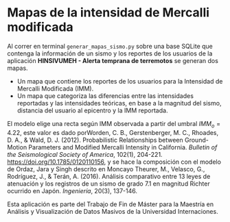 # Mapas de la intensidad de Mercalli modificada
Al correr en terminal `generar_mapas_sismo.py` sobre una base SQLite que contenga la información de un sismo y los reportes de los usuarios de la aplicación **HINSIVUMEH - Alerta temprana de terremotos** se generan dos mapas.
- Un mapa que contiene los reportes de los usuarios para la Intensidad de Mercalli Modificada (IMM).
- Un mapa que categoriza las diferencias entre las intensidades reportadas y las intensidades teóricas, en base a la magnitud del sismo, distancia del usuario al epicentro y la IMM reportada.

El modelo elige una recta según IMM observada a partir del umbral $IMM_o = 4.22$, este valor es dado porWorden, C. B., Gerstenberger, M. C., Rhoades, D. A., & Wald, D. J. (2012). Probabilistic Relationships between Ground-Motion Parameters and Modified Mercalli Intensity in California. *Bulletin of the Seismological Society of America*, 102(1), 204-221. <https://doi.org/10.1785/0120110156>, y se hace la composición con el modelo de Ordaz, Jara y Singh descrito en Moncayo Theurer, M., Velasco, G., Rodríguez, J., & Terán, A. (2016). Análisis comparativo entre 13 leyes de atenuación y los registros de un sismo de grado 7.1 en magnitud
Richter ocurrido en Japón. *Ingeniería*, 20(3), 137-146.

Esta aplicación es parte del Trabajo de Fin de Máster para la Maestría en Análisis y Visualización de Datos Masivos de la Universidad Internaciones.
